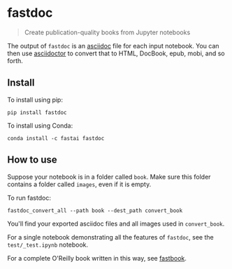 # fastdoc
> Create publication-quality books from Jupyter notebooks


The output of `fastdoc` is an [asciidoc](https://asciidoc.org/) file for each input notebook. You can then use [asciidoctor](https://asciidoctor.org/) to convert that to HTML, DocBook, epub, mobi, and so forth.

## Install

To install using pip:

`pip install fastdoc` 

To install using Conda:

`conda install -c fastai fastdoc`

## How to use

Suppose your notebook is in a folder called `book`.  Make sure this folder contains a folder called `images`, even if it is empty.

To run fastdoc:

`fastdoc_convert_all --path book --dest_path convert_book` 

You'll find your exported asciidoc files and all images used in `convert_book`. 

For a single notebook demonstrating all the features of `fastdoc`, see the `test/_test.ipynb` notebook. 

For a complete O'Reilly book written in this way, see [fastbook](https://github.com/fastai/fastbook/).

